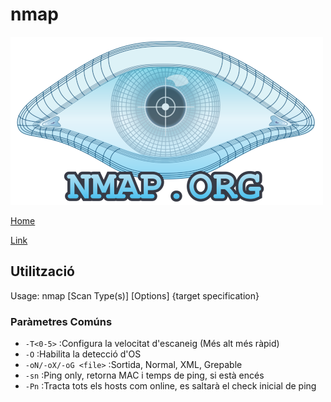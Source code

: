 # nmap

![](img/nmapLogo.png)

[Home](../../../readme.md)

[Link](https://nmap.org/)

## Utilització

Usage: nmap [Scan Type(s)] [Options] {target specification}

### Paràmetres Comúns
 - `-T<0-5>` :Configura la velocitat d'escaneig (Més alt més ràpid)
 - `-O` :Habilita la detecció d'OS
 - `-oN/-oX/-oG <file>` :Sortida, Normal, XML, Grepable
 - `-sn` :Ping only, retorna MAC i temps de ping, si està encés
 - `-Pn` :Tracta tots els hosts com online, es saltarà el check inicial de ping
